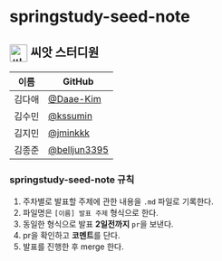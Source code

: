 # springstudy-seed-note

## <img src="http://plasedu.org/plas/web/korean/image/level/level01.png" alt="씨앗" align="center" style="margin: 0px; padding: 0px; border: 1px solid rgb(211, 211, 211); outline: none; vertical-align: middle; width: 30px; border-radius: 2px;" title=""> 씨앗 스터디원 

| 이름   | GitHub                                         |
| ------ | ---------------------------------------------- |
| 김다애 | [@Daae-Kim](https://github.com/Daae-Kim) |
| 김수민 | [@kssumin](https://github.com/kssumin) |
| 김지민 | [@jminkkk](https://github.com/jminkkk) |
| 김종준 | [@belljun3395](https://github.com/belljun3395) |

### springstudy-seed-note 규칙
1. 주차별로 발표할 주제에 관한 내용을 `.md` 파일로 기록한다.
2. 파일명은 `[이름] 발표 주제` 형식으로 한다.
3. 동일한 형식으로 발표 **2일전까지** `pr`을 보낸다.
4. pr을 확인하고 **코멘트**를 단다.
5. 발표를 진행한 후 merge 한다.
